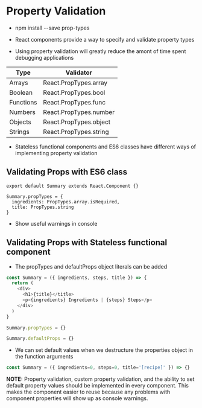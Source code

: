 # Property Validation

- npm install --save prop-types

- React components provide a way to specify and validate property types

- Using property validation will greatly reduce the amont of time spent
  debugging applications

Type       | Validator
-----------|----------
Arrays     | React.PropTypes.array
Boolean    | React.PropTypes.bool
Functions  | React.PropTypes.func
Numbers    | React.PropTypes.number
Objects    | React.PropTypes.object
Strings    | React.PropTypes.string

- Stateless functional components and ES6 classes have different ways of
  implementing property validation

## Validating Props with ES6 class

```shell
export default Summary extends React.Component {}

Summary.propTypes = {
  ingredients: PropTypes.array.isRequired,  
  title: PropTypes.string
}
```

- Show useful warnings in console

## Validating Props with Stateless functional component

- The propTypes and defaultProps object literals can be added

```javascript
const Summary = ({ ingredients, steps, title }) => {
  return (
    <div>
      <h1>{title}</title>
      <p>{ingredients} Ingredients | {steps} Steps</p>
    </div>
  )
}

Summary.propTypes = {}

Summary.defaultProps = {}
```

- We can set default values when we destructure the properties object in the
  function arguments

```javascript
const Summary = ({ ingredients=0, steps=0, title='[recipe]' }) => {}
```

**NOTE:** Property validation, custom property validation, and the ability to
set default property values should be implemented in every component. This makes
the component easier to reuse because any problems with component properties
will show up as console warnings.
